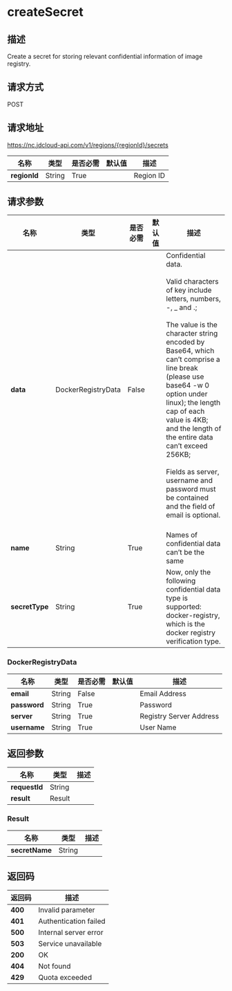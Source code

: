 # createSecret


## 描述
Create a secret for storing relevant confidential information of image registry.


## 请求方式
POST

## 请求地址
https://nc.jdcloud-api.com/v1/regions/{regionId}/secrets

|名称|类型|是否必需|默认值|描述|
|---|---|---|---|---|
|**regionId**|String|True| |Region ID|

## 请求参数
|名称|类型|是否必需|默认值|描述|
|---|---|---|---|---|
|**data**|DockerRegistryData|False| |Confidential data. <br><br>Valid characters of key include letters, numbers, -, _ and .; <br><br>The value is the character string encoded by Base64, which can’t comprise a line break (please use base64 -w 0 option under linux); the length cap of each value is 4KB; and the length of the entire data can’t exceed 256KB; <br><br>Fields as server, username and password must be contained and the field of email is optional. <br><br>|
|**name**|String|True| |Names of confidential data can’t be the same<br>|
|**secretType**|String|True| |Now, only the following confidential data type is supported: docker-registry, which is the docker registry verification type.<br>|

### DockerRegistryData
|名称|类型|是否必需|默认值|描述|
|---|---|---|---|---|
|**email**|String|False| |Email Address|
|**password**|String|True| |Password |
|**server**|String|True| |Registry Server Address|
|**username**|String|True| |User Name|

## 返回参数
|名称|类型|描述|
|---|---|---|
|**requestId**|String| |
|**result**|Result| |

### Result
|名称|类型|描述|
|---|---|---|
|**secretName**|String| |

## 返回码
|返回码|描述|
|---|---|
|**400**|Invalid parameter|
|**401**|Authentication failed|
|**500**|Internal server error|
|**503**|Service unavailable|
|**200**|OK|
|**404**|Not found|
|**429**|Quota exceeded|
